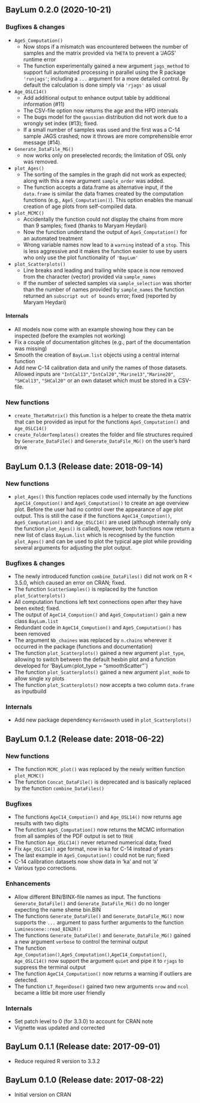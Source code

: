 




<!-- NEWS.md was auto-generated by NEWS.Rmd. Please DO NOT edit by hand!-->

## BayLum 0.2.0 (2020-10-21)

### Bugfixes & changes

  - `AgeS_Computation()`
      - Now stops if a mismatch was encountered between the number of
        samples and the matrix provided via `THETA` to prevent a ‘JAGS’
        runtime error
      - The function experimentally gained a new argument `jags_method`
        to support full automated processing in parallel using the R
        package `'runjags'`; including a `...` argument for a more
        detailed control. By default the calculation is done simply via
        `'rjags'` as usual
  - `Age_OSLC14()`
      - Add additional output to enhance output table by additional
        information (\#11)
      - The CSV-file option now returns the age and the HPD intervals
      - The bugs model for the `gaussian` distribution did not work due
        to a wrongly set index (\#13); fixed.
      - If a small number of samples was used and the first was a C-14
        sample JAGS crashed; now it throws are more comprehensible error
        message (\#14).
  - `Generate_DataFile_MG()`
      - now works only on preselected records; the limitation of OSL
        only was removed.
  - `plot_Ages()`
      - The sorting of the samples in the graph did not work as
        expected; along with this a new argument `sample_order` was
        added.
      - The function accepts a data.frame as alternative input, if the
        `data.frame` is similar the data frames created by the
        computation functions (e.g., `AgeS_Computation()`). This option
        enables the manual creation of age plots from self-compiled
        data.
  - `plot_MCMC()`
      - Accidentally the function could not display the chains from more
        than 9 samples; fixed (thanks to Maryam Heydari)
      - Now the function understand the output of `AgeS_Computation()`
        for an automated treatment
      - Wrong variable names now lead to a `warning` instead of a
        `stop`. This is less aggressive and it makes the function easier
        to use by users who only use the plot functionality of
        `'BayLum'`
  - `plot_Scatterplots()`
      - Line breaks and leading and trailing white space is now removed
        from the character (vector) provided via `sample_names`
      - If the number of selected samples via `sample_selection` was
        shorter than the number of names provided by `sample_names` the
        function returned an `subscript out of bounds` error; fixed
        (reported by Maryam Heydari)

#### Internals

  - All models now come with an example showing how they can be
    inspected (before the examples not working)
  - Fix a couple of documentation glitches (e.g., part of the
    documentation was missing)
  - Smooth the creation of `BayLum.list` objects using a central
    internal function
  - Add new C-14 calibration data and unify the names of those datasets.
    Allowed inputs are
    `"IntCal13"`,`"IntCal20"`,`"Marine13"`,`"Marine20"`, `"SHCal13"`,
    `"SHCal20"` or an own dataset which must be stored in a CSV-file.

### New functions

  - `create_ThetaMatrix()` this function is a helper to create the theta
    matrix that can be provided as input for the functions
    `AgeS_Computation()` and `Age_OSLC14()`
  - `create_FolderTemplates()` creates the folder and file structures
    required by `Generate_DataFile()` and `Generate_DataFile_MG()` on
    the user’s hard drive

## BayLum 0.1.3 (Release date: 2018-09-14)

### New functions

  - `plot_Ages()` this function replaces code used internally by the
    functions `AgeC14_Compution()` and `AgeS_Computation()` to create an
    age overview plot. Before the user had no control over the
    appearance of age plot output. This is still the case if the
    functions `AgeC14_Compution()`, `AgeS_Computation()` and
    `Age_OSLC14()` are used (although internally only the function
    `plot_Ages()` is called), however, both functions now return a new
    list of class `BayLum.list` which is recognised by the function
    `plot_Ages()` and can be used to plot the typical age plot while
    providing several arguments for adjusting the plot output.

### Bugfixes & changes

  - The newly introduced function `combine_DataFiles()` did not work on
    R \< 3.5.0, which caused an error on CRAN; fixed.
  - The function `ScatterSamples()` is replaced by the function
    `plot_Scatterplots()`
  - All computation functions left text connections open after they have
    been exited; fixed.
  - The output of `AgeC14_Compution()` and `AgeS_Computation()` gain a
    new class `BayLum.list`
  - Redundant code in `AgeC14_Compution()` and `AgeS_Computation()` has
    been removed
  - The argument `Nb_chaines` was replaced by `n.chains` wherever it
    occurred in the package (functions and documentation)
  - The function `plot_Scatterplots()` gained a new argument
    `plot_type`, allowing to switch between the default hexbin plot and
    a function developed for ’BayLum`(`plot\_type = “smoothScatter”\`)
  - The function `plot_Scatterplots()` gained a new argument `plot_mode`
    to allow single xy plots
  - The function `plot_Scatterplots()` now accepts a two column
    `data.frame` as inputbuild

### Internals

  - Add new package dependency `KernSmooth` used in
    `plot_Scatterplots()`

## BayLum 0.1.2 (Release date: 2018-06-22)

### New functions

  - The function `MCMC_plot()` was replaced by the newly written
    function `plot_MCMC()`
  - The function `Concat_DataFile()` is deprecated and is basically
    replaced by the function `combine_DataFiles()`

### Bugfixes

  - The functions `AgeC14_Compution()` and `Age_OSL14()` now returns age
    results with two digits
  - The function `AgeS_Computation()` now returns the MCMC information
    from all samples of the PDF output is set to `TRUE`
  - The function `Age_OSLC14()` never returned numerical data; fixed
  - Fix `Age_OSLC14()` age format, now in ka for C-14 instead of years
  - The last example in `AgeS_Computation()` could not be run; fixed
  - C-14 calibration datasets now show data in ‘ka’ and not ‘a’
  - Various typo corrections.

### Enhancements

  - Allow different BIN/BINX-file names as input. The functions
    `Generate_DataFile()` and `Generate_DataFile_MG()` do no longer
    expecting the name sheme bin.BIN
  - The functions `Generate_DataFile()` and `Generate_DataFile_MG()` now
    supports the `...` argument to pass further arguments to the
    function `Luminescene::read_BIN2R()`
  - The functions `Generate_DataFile()` and `Generate_DataFile_MG()`
    gained a new argument `verbose` to control the terminal output
  - The function
    `Age_Computation()`,`AgeS_Computation()`,`AgeC14_Computation()`,
    `Age_OSLC14()` now support the argument `quiet` and pipe it to
    `rjags` to suppress the terminal output
  - The function `AgeC14_Computation()` now returns a warning if
    outliers are detected.
  - The function `LT_RegenDose()` gained two new arguments `nrow` and
    `ncol` became a little bit more user friendly

### Internals

  - Set patch level to 0 (for 3.3.0) to account for CRAN note
  - Vignette was updated and corrected

## BayLum 0.1.1 (Release date: 2017-09-01)

  - Reduce required R version to 3.3.2

## BayLum 0.1.0 (Release date: 2017-08-22)

  - Initial version on CRAN
